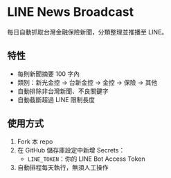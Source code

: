 # LINE News Broadcast

每日自動抓取台灣金融保險新聞，分類整理並推播至 LINE。

## 特性

- 每則新聞摘要 100 字內
- 類別：新光金控 → 台新金控 → 金控 → 保險 → 其他
- 自動排除非台灣新聞、不良關鍵字
- 自動截斷超過 LINE 限制長度

## 使用方式

1. Fork 本 repo
2. 在 GitHub 儲存庫設定中新增 Secrets：
   - `LINE_TOKEN`：你的 LINE Bot Access Token
3. 自動排程每天執行，無須人工操作
